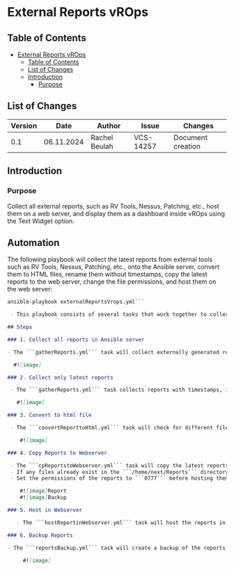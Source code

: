 # External Reports vROps

## Table of Contents
- [External Reports vROps](#External-Reports-vROps)
  - [Table of Contents](#table-of-contents)
  - [List of Changes](#list-of-changes)
  - [Introduction](#introduction)
    - [Purpose](#Scope)
   
## List of Changes

| Version | Date       | Author       | Issue    | Changes           |
|---------|------------|--------------|----------|-------------------|
| 0.1     | 06.11.2024 | Rachel Beulah | VCS-14257| Document creation |

## Introduction

### Purpose

Collect all external reports, such as RV Tools, Nessus, Patching, etc., host them on a web server, and display them as a dashboard inside vROps using the Text Widget option.

## Automation

The following playbook will collect the latest reports from external tools such as RV Tools, Nessus, Patching, etc., onto the Ansible server, convert them to HTML files, rename them without timestamps, copy the latest reports to the web server, change the file permissions, and host them on the web server:

```markdown
ansible-playbook externalReportsVrops.yml```

 - This playbook consists of several tasks that work together to collect and host the reports on the web server, which will be explained in detail below.

## Steps

### 1. Collect all reports in Ansible server

- The ```gatherReports.yml``` task will collect externally generated reports (Like RV tools, Nessus, Patching etc..) onto the Ansible server in the path ```/opt/reports/dhcReports```.

  #![image]

### 2. Collect only latest reports

 - The ```gatherReports.yml``` task collects reports with timestamps, including older reports, rather than only the latest ones. To address this, the ```collectLatestReport.yml``` task uses a shell script to retrieve only the most recent reports based on timestamp, renames the files to remove timestamps, and copies them to the ```/opt/reports/vROps``` directory.

   #![image]

### 3. Convert to html file

 - The ```convertReporttoHtml.yml``` task will check for different file format such as csv, xml, excel and convert them into html file using python script.

    #![image]

### 4. Copy Reports to Webserver

 - The ```cpReportstoWebserver.yml``` task will copy the latest reports from ```/opt/reports/vROps``` directory to Webserver ```/home/next/Reports```.
 - If any files already exist in the ```/home/next/Reports``` directory, they will be moved to a backup directory ```/home/next/Backup/Backup-<timestamp>``` before copying the latest reports into the directory.
 - Set the permissions of the reports to ```0777``` before hosting them on the web server.

    #![image]Report
    #![image]Backup

### 5. Host in Webserver

   - The ```hostReportinWebserver.yml``` task will host the reports in the webserver's ```/var/www/html``` directory and restart the Nginx service.

### 6. Backup Reports

- The ```reportsBackup.yml``` task will create a backup of the reports located in ```/opt/reports/vROps``` and store them in ```/backup/dhc-report/Backup<timestamp>```.

     #![image]
     
